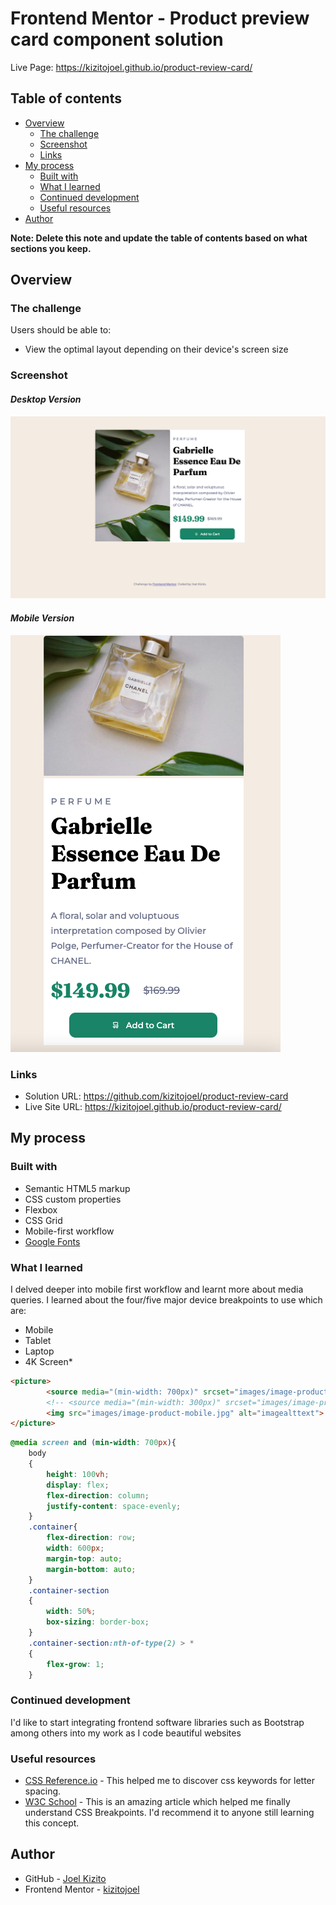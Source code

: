 # Frontend Mentor - Product preview card component solution

Live Page: https://kizitojoel.github.io/product-review-card/


## Table of contents

- [Overview](#overview)
  - [The challenge](#the-challenge)
  - [Screenshot](#screenshot)
  - [Links](#links)
- [My process](#my-process)
  - [Built with](#built-with)
  - [What I learned](#what-i-learned)
  - [Continued development](#continued-development)
  - [Useful resources](#useful-resources)
- [Author](#author)

**Note: Delete this note and update the table of contents based on what sections you keep.**

## Overview

### The challenge

Users should be able to:

- View the optimal layout depending on their device's screen size

### Screenshot
#### _Desktop Version_

![](./product-screenshot.jpg)

#### _Mobile Version_

![](./product-screenshot-mobile.jpg)

### Links

- Solution URL: https://github.com/kizitojoel/product-review-card
- Live Site URL: https://kizitojoel.github.io/product-review-card/

## My process

### Built with

- Semantic HTML5 markup
- CSS custom properties
- Flexbox
- CSS Grid
- Mobile-first workflow
- [Google Fonts](https://fonts.google.com/)



### What I learned

I delved deeper into mobile first workflow and learnt more about media queries. I learned about the four/five major device breakpoints to use which are:
- Mobile
- Tablet
- Laptop
- 4K Screen*

```html
<picture>
        <source media="(min-width: 700px)" srcset="images/image-product-desktop.jpg">
        <!-- <source media="(min-width: 300px)" srcset="images/image-product-mobile.jpg"> -->
        <img src="images/image-product-mobile.jpg" alt="imagealttext">
</picture>
```
```css
@media screen and (min-width: 700px){
    body
    {
        height: 100vh;
        display: flex;
        flex-direction: column;
        justify-content: space-evenly;
    }
    .container{
        flex-direction: row;
        width: 600px;
        margin-top: auto;
        margin-bottom: auto;
    }
    .container-section
    {
        width: 50%;
        box-sizing: border-box;
    }
    .container-section:nth-of-type(2) > *
    {
        flex-grow: 1;
    }
```

### Continued development

I'd like to start integrating frontend software libraries such as Bootstrap among others into my work as I code beautiful websites

### Useful resources

- [CSS Reference.io](https://cssreference.io/property/letter-spacing/) - This helped me to discover css keywords for letter spacing.
- [W3C School](https://www.w3schools.com/css/css_rwd_mediaqueries.asp) - This is an amazing article which helped me finally understand CSS Breakpoints. I'd recommend it to anyone still learning this concept.

## Author

- GitHub - [Joel Kizito](https://github.com/kizitojoel)
- Frontend Mentor - [kizitojoel](https://www.frontendmentor.io/profile/kizitojoel)
